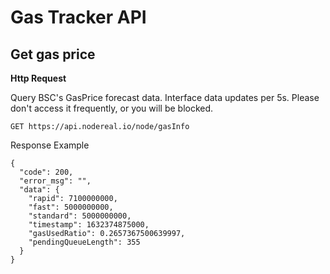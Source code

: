 # Gas Tracker API

## Get gas price

**Http Request**

Query BSC's GasPrice forecast data. Interface data updates per 5s. Please don't access it frequently, or you will be blocked.

```
GET https://api.nodereal.io/node/gasInfo
```

Response Example

```
{
  "code": 200,
  "error_msg": "",
  "data": {
    "rapid": 7100000000,
    "fast": 5000000000,
    "standard": 5000000000,
    "timestamp": 1632374875000,
    "gasUsedRatio": 0.2657367500639997,
    "pendingQueueLength": 355
  }
}
```


